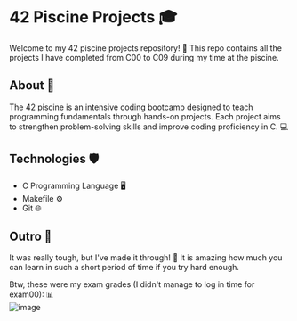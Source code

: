 # 42 Piscine Projects 🎓

Welcome to my 42 piscine projects repository! 🌊 This repo contains all the projects I have completed from C00 to C09 during my time at the piscine.

## About 📝

The 42 piscine is an intensive coding bootcamp designed to teach programming fundamentals through hands-on projects. Each project aims to strengthen problem-solving skills and improve coding proficiency in C. 💻

## Technologies 🛡️

- C Programming Language 🖥️
- Makefile ⚙️
- Git 🌐

## Outro 🌟

It was really tough, but I've made it through! 💪 It is amazing how much you can learn in such a short period of time if you try hard enough. 

Btw, these were my exam grades (I didn't manage to log in time for exam00): 📊  
![image](https://github.com/user-attachments/assets/8dd0adb9-563b-4551-9065-47f8db1909bb)

